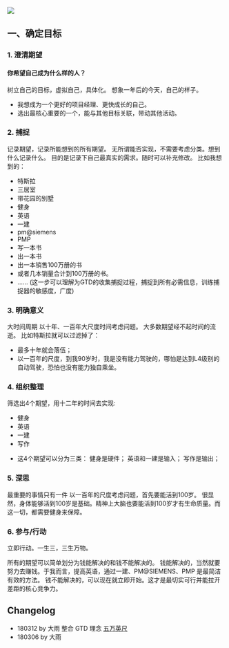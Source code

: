 ![][image-1]
## 一、确定目标
### 1. 澄清期望
#### 你希望自己成为什么样的人？
树立自己的目标，虚拟自己，具体化。
想象一年后的今天，自己的样子。
- 我想成为一个更好的项目经理、更快成长的自己。
- 选出最核心重要的一个，能与其他目标关联，带动其他活动。

### 2. 捕捉
记录期望，记录所能想到的所有期望。
无所谓能否实现，不需要考虑分类。想到什么记录什么。
目的是记录下自己最真实的需求。随时可以补充修改。
比如我想到的：
- 特斯拉
- 三居室
- 带花园的别墅
- 健身
- 英语
- 一建
- pm@siemens
- PMP
- 写一本书
- 出一本书
- 出一本销售100万册的书
- 或者几本销量合计到100万册的书。
- ……
(这一步可以理解为GTD的收集捕捉过程，捕捉到所有必需信息，训练捕捉器的敏感度，广度)
### 3. 明确意义
大时间周期
以十年、一百年大尺度时间考虑问题。
大多数期望经不起时间的流逝。
比如特斯拉就可以过滤掉了：
- 最多十年就会落伍；
- 以一百年的尺度，到我90岁时，我是没有能力驾驶的，哪怕是达到L4级别的自动驾驶，恐怕也没有能力独自乘坐。

### 4. 组织整理

筛选出4个期望，用十二年的时间去实现:
- 健身
- 英语
- 一建
- 写作

* 这4个期望可以分为三类：
健身是硬件；
英语和一建是输入；
写作是输出；

### 5. 深思
最重要的事情只有一件
以一百年的尺度考虑问题，首先要能活到100岁。
很显然，身体能够活到100岁是基础。精神上大脑也要能活到100岁才有生命质量。而这一切，都需要健身来保障。

### 6. 参与/行动
立即行动。一生三，三生万物。

所有的期望可以简单划分为钱能解决的和钱不能解决的。
钱能解决的，当然就要努力去赚钱。于我而言，提高英语，通过一建、PM@SIEMENS、PMP 是最简洁有效的方法。
钱不能解决的，可以现在就立即开始。这才是最切实可行并能拉开差距的核心竞争力。

## Changelog
- 180312 by 大雨 整合 GTD 理念 [五万英尺][1]
- 180306 by 大雨

[1]:	http://p4hi9syd4.bkt.clouddn.com/2018-03-12-5wanyingchi.png

[image-1]:	http://p4hi9syd4.bkt.clouddn.com/2018-03-08-avatar.jpg